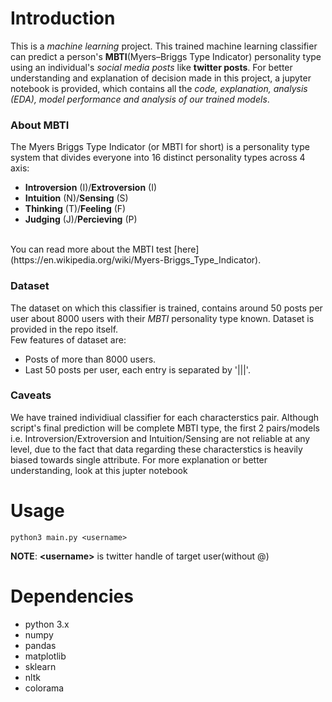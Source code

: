 # Introduction
This is a *machine learning* project. This trained machine learning classifier can predict a person's **MBTI**(Myers–Briggs Type Indicator)
personality type using an individual's *social media posts* like **twitter posts**. For better understanding and explanation of decision made
in this project, a jupyter notebook is provided, which contains all the *code, explanation, analysis (EDA), model performance and analysis of
our trained models*.

### About MBTI
The Myers Briggs Type Indicator (or MBTI for short) is a personality type system that divides everyone into 16 distinct personality types across 4 axis:
* **Introversion** (I)/**Extroversion** (I)
* **Intuition** (N)/**Sensing** (S)
* **Thinking** (T)/**Feeling** (F)
* **Judging** (J)/**Percieving** (P)
<br>
You can read more about the MBTI test [here](https://en.wikipedia.org/wiki/Myers-Briggs_Type_Indicator).

### Dataset
The dataset on which this classifier is trained, contains around 50 posts per user about 8000 users with their *MBTI*
personality type known. Dataset is provided in the repo itself.
<br>
Few features of dataset are:
* Posts of more than 8000 users.
* Last 50 posts per user, each entry is separated by '|||'.

### Caveats
We have trained individiual classifier for each characterstics pair. Although script's final prediction will be complete MBTI type, the first 2
pairs/models i.e. Introversion/Extroversion and Intuition/Sensing are not reliable at any level, due to the fact that data regarding these characterstics
is heavily biased towards single attribute. For more explanation or better understanding, look at this jupter notebook


# Usage
```
python3 main.py <username>
```
**NOTE**: **&lt;username&gt;** is twitter handle of target user(without @)

# Dependencies
* python 3.x
* numpy
* pandas
* matplotlib
* sklearn
* nltk
* colorama
